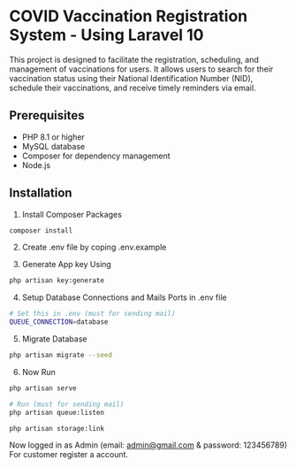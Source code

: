 # COVID Vaccination Registration System - Using Laravel 10

This project is designed to facilitate the registration, scheduling, and management of vaccinations for users. It allows users to search for their vaccination status using their National Identification Number (NID), schedule their vaccinations, and receive timely reminders via email.

## Prerequisites

-   PHP 8.1 or higher
-   MySQL database
-   Composer for dependency management
-   Node.js

## Installation

1. Install Composer Packages

```bash
composer install
```

2. Create .env file by coping .env.example

3. Generate App key Using

```bash
php artisan key:generate
```

4. Setup Database Connections and Mails Ports in .env file

```bash
# Set this in .env (must for sending mail)
QUEUE_CONNECTION=database
```

5. Migrate Database

```bash
php artisan migrate --seed
```

6. Now Run

```bash
php artisan serve

# Run (must for sending mail)
php artisan queue:listen

php artisan storage:link
```

Now logged in as Admin (email: admin@gmail.com & password: 123456789)
For customer register a account.
